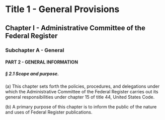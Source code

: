 
# Title 1 - General Provisions
## Chapter I - Administrative Committee of the Federal Register
### Subchapter A - General
#### PART 2 - GENERAL INFORMATION
##### § 2.1 Scope and purpose.

(a) This chapter sets forth the policies, procedures, and delegations under which the Administrative Committee of the Federal Register carries out its general responsibilities under chapter 15 of title 44, United States Code.

(b) A primary purpose of this chapter is to inform the public of the nature and uses of Federal Register publications.
